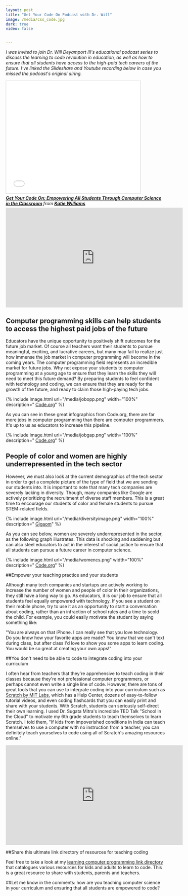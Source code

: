 ```yaml
---
layout: post
title: "Get Your Code On Podcast with Dr. Will"
image: /media/css_code.jpg
dark: true
video: false


---
```


<em> I was invited to join Dr. Will Deyamport III's educational podcast series to discuss the learning to code revolution in education, as well as how to ensure that all students have access to the high-paid tech careers of the future. I've linked the Slideshare and Youtube recording below in case you missed the podcast's original airing.


<iframe src="//www.slideshare.net/slideshow/embed_code/45548917" width="425" height="355" frameborder="0" marginwidth="0" marginheight="0" scrolling="no" style="border:1px solid #CCC; border-width:1px; margin-bottom:5px; max-width: 100%;" allowfullscreen> </iframe> <div style="margin-bottom:5px"> <strong> <a href="//www.slideshare.net/KatieWilliams17/get-your-code-on-empowering-all-students-through-computer-science-in-the-classroom" title="Get Your Code On: Empowering All Students Through Computer Science in the Classroom" target="_blank">Get Your Code On: Empowering All Students Through Computer Science in the Classroom</a> </strong> from <strong><a href="//www.slideshare.net/KatieWilliams17" target="_blank">Katie Williams</a></strong> </div>


<iframe width="560" height="315" src="https://www.youtube.com/embed/5Ltky5wDK_s" frameborder="0" allowfullscreen></iframe>

</em>


## Computer programming skills can help students to access the highest paid jobs of the future

Educators have the unique opportunity to positively shift outcomes for the future job market. Of course all teachers want their students to pursue meaningful, exciting, and lucrative careers, but many may fail to realize just how immense the job market in computer programming will become in the coming years. The computer programming field represents an incredible market for future jobs. Why not expose your students to computer programming at a young age to ensure that they learn the skills they will need to meet this future demand? By preparing students to feel confident with technology and coding, we can ensure that they are ready for the growth of the future, and ready to claim those high-paying tech jobs.

{% include image.html url="/media/jobopp.png" width="100%" description=" <a href='http://code.org/'>Code.org</a>" %}

As you can see in these great infographics from Code.org, there are far more jobs in computer programming than there are computer programmers. It's up to us as educators to increase this pipeline.

{% include image.html url="/media/jobgap.png" width="100%" description=" <a href='http://code.org/'>Code.org</a>" %}

## People of color and women are highly underrepresented in the tech sector

However, we must also look at the current demographics of the tech sector in order to get a complete picture of the type of field that we are sending our students into. It is important to note that many tech companies are severely lacking in diversity. Though, many companies like Google are actively prioritizing the recruitment of diverse staff members. This is a great time to encourage our students of color and female students to pursue STEM-related fields.

{% include image.html url="/media/diversityimage.png" width="100%" description=" <a href='https://gigaom.com/2014/08/21/eight-charts-that-put-tech-companies-diversity-stats-into-perspective/'>Gigaom</a>" %}

As you can see below, women are severely underrepresented in the sector, as the following graph illustrates. This data is shocking and saddening but can also steel educators to act in the interest of social justice to ensure that all students can pursue a future career in computer science.

{% include image.html url="/media/womencs.png" width="100%" description=" <a href='http://www.code.org'>Code.org</a>" %}


##Empower your teaching practice and your students

Although many tech companies and startups are actively working to increase the number of women and people of color in their organizations, they still have a long way to go. As educators, it is our job to ensure that all students feel equally empowered with technology. If you see a student on their mobile phone, try to use it as an opportunity to start a conversation about coding, rather than an infraction of school rules and a time to scold the child. For example, you could easily motivate the student by saying something like:

<div class="message">"You are always on that iPhone. I can really see that you love technology. Do you know how your favorite apps are made? You know that we can't text during class, but after class I'd love to show you some apps to learn coding. You would be so great at creating your own apps!"</div>

##You don't need to be able to code to integrate coding into your curriculum

I often hear from teachers that they're apprehensive to teach coding in their classes because they're not professional computer programmers, or perhaps cannot even write a single line of code. However, there are tons of great tools that you can use to integrate coding into your curriculum such as <a href="http://scratch.mit.edu">Scratch by MIT Labs</a>, which has a Help Center, dozens of easy-to-follow tutorial videos, and even coding flashcards that you can easily print and share with your students. With Scratch, students can seriously self-direct their own learning. I used Dr. Sugata Mitra's incredible TED Talk "School in the Cloud" to motivate my 6th grade students to teach themselves to learn Scratch. I told them, "If kids from impoverished conditions in India can teach themselves to use a computer with no instruction from a teacher, you can definitely teach yourselves to code using all of Scratch's amazing resources online."

<iframe width="560" height="315" src="https://www.youtube.com/embed/y3jYVe1RGaU" frameborder="0" allowfullscreen></iframe>


##Share this ultimate link directory of resources for teaching coding

Feel free to take a look at my <a href="http://learn-computer-programming.zeef.com">learning computer programming link directory</a> that catalogues various resources for kids and adults to learn to code. This is a great resource to share with students, parents and teachers.

##Let me know in the comments: how are you teaching computer science in your curriculum and ensuring that all students are empowered to code?
